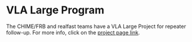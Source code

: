 # VLA Large Program

The CHIME/FRB and realfast teams have a VLA Large Project for repeater follow-up. For more info, click on the [project page link](http://realfast.io/data).


